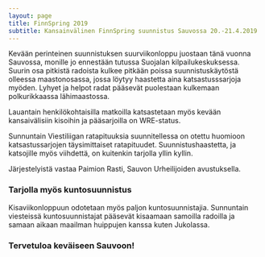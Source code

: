 ```yaml
---
layout: page
title: FinnSpring 2019
subtitle: Kansainvälinen FinnSpring suunnistus Sauvossa 20.-21.4.2019
---
```


Kevään perinteinen suunnistuksen suurviikonloppu juostaan tänä vuonna Sauvossa, monille jo ennestään tutussa Suojalan kilpailukeskuksessa. Suurin osa pitkistä radoista kulkee pitkään poissa suunnistuskäytöstä olleessa maastonosassa, jossa löytyy haastetta aina katsastusssarjoja myöden. Lyhyet ja helpot radat pääsevät puolestaan kulkemaan polkurikkaassa lähimaastossa.

Lauantain henkilökohtaisilla matkoilla katsastetaan myös kevään kansaivälisiin kisoihin ja pääsarjoilla on WRE-status.

Sunnuntain Viestiliigan ratapituuksia suunnitellessa on otettu huomioon katsastussarjojen täysimittaiset ratapituudet. Suunnistushaastetta, ja katsojille myös viihdettä, on kuitenkin tarjolla yllin kyllin.

Järjestelyistä vastaa Paimion Rasti, Sauvon Urheilijoiden avustuksella.

### Tarjolla myös kuntosuunnistus

Kisaviikonloppuun odotetaan myös paljon kuntosuunnistajia. Sunnuntain viesteissä kuntosuunnistajat pääsevät kisaamaan samoilla radoilla ja  samaan aikaan maailman huippujen kanssa kuten Jukolassa.

### Tervetuloa keväiseen Sauvoon!
